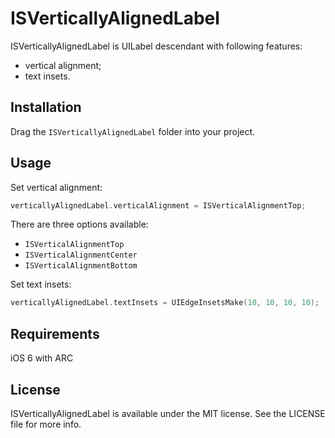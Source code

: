 ISVerticallyAlignedLabel
===============
ISVerticallyAlignedLabel is UILabel descendant with following features:
* vertical alignment;
* text insets.

Installation
---------------
Drag the `ISVerticallyAlignedLabel` folder into your project.

Usage
---------------
Set vertical alignment:

```objective-c
verticallyAlignedLabel.verticalAlignment = ISVerticalAlignmentTop;
```
There are three options available:
* `ISVerticalAlignmentTop`
* `ISVerticalAlignmentCenter`
* `ISVerticalAlignmentBottom`

Set text insets:

```objective-c
verticallyAlignedLabel.textInsets = UIEdgeInsetsMake(10, 10, 10, 10);
```

Requirements
---------------
iOS 6 with ARC

License
---------------
ISVerticallyAlignedLabel is available under the MIT license. See the LICENSE file for more info.